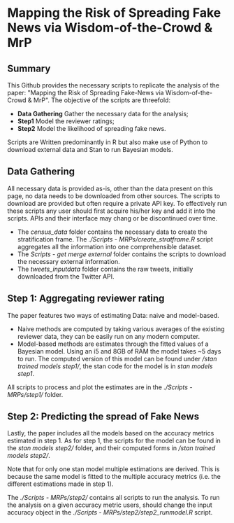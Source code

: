 # Mapping the Risk of Spreading Fake News via Wisdom-of-the-Crowd & MrP

## Summary
This Github provides the necessary scripts to replicate the analysis of the paper: "Mapping the Risk of Spreading Fake-News via Wisdom-of-the-Crowd & MrP".
The objective of the scripts are threefold:
 + **Data Gathering** Gather the necessary data for the analysis;
 + **Step1** Model the reviewer ratings;
 + **Step2** Model the likelihood of spreading fake news.

Scripts are Written predominantly in R but also make use of Python to download external data and Stan to run Bayesian models.

## Data Gathering
All necessary data is provided as-is, other than the data present on this page, no data needs to be downloaded from other sources.
The scripts to download are provided but often require a private API key. To effectively run these scripts any user should first acquire his/her key and add it into the scripts. APIs and their interface may chang or be discontinued over time. 
 + The *census_data* folder contains the necessary data to create the stratification frame. The *./Scripts - MRPs/create_stratframe.R* script aggregates all the information into one comprehensible dataset.
 + The *Scripts - get merge external* folder contains the scripts to download the necessary external information.
 + The *tweets_inputdata* folder contains the raw tweets, initially downloaded from the Twitter API.

## Step 1: Aggregating reviewer rating
The paper features two ways of estimating Data: naive and model-based. 
 + Naive methods are computed by taking various averages of the existing reviewer data, they can be easily run on any modern computer.
 + Model-based methods are estimates through the fitted values of a Bayesian model. Using an i5 and 8GB of RAM the model takes ~5 days to run. The computed version of this model can be found under */stan trained models step1/*, the stan code for the model is in *stan models step1*.

All scripts to process and plot the estimates are in the *./Scripts - MRPs/step1/* folder.

## Step 2: Predicting the spread of Fake News

Lastly, the paper includes all the models based on the accuracy metrics estimated in step 1. As for step 1, the scripts for the model can be found in the *stan models step2/* folder, and their computed forms in */stan trained models step2/*. 

Note that for only one stan model multiple estimations are derived. This is because the same model is fitted to the multiple accuracy metrics (i.e. the different estimations made in step 1).

The *./Scripts - MRPs/step2/* contains all scripts to run the analysis. To run the analysis on a given accuracy metric users, should change the input accuracy object in the *./Scripts - MRPs/step2/step2_runmodel.R* script.
